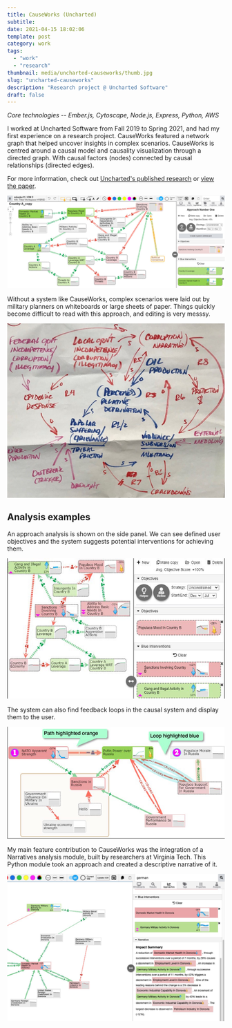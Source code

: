 ```yaml
---
title: CauseWorks (Uncharted)
subtitle:
date: 2021-04-15 18:02:06
template: post
category: work
tags:
  - "work"
  - "research"
thumbnail: media/uncharted-causeworks/thumb.jpg
slug: "uncharted-causeworks"
description: "Research project @ Uncharted Software"
draft: false
---
```


_Core technologies -- Ember.js, Cytoscape, Node.js, Express, Python, AWS_

I worked at Uncharted Software from Fall 2019 to Spring 2021, and had my first experience on a research project. CauseWorks featured a network graph that helped uncover insights in complex scenarios. CauseWorks is centred around a causal model and causality visualization through a directed graph. With causal factors (nodes) connected by causal relationships (directed edges).

For more information, check out [Uncharted's published research](https://uncharted.software/research/) or [view the paper](https://link.springer.com/article/10.1007/s42979-022-01452-y).

![CauseWorks UI](./cw-02-newer.jpg)

Without a system like CauseWorks, complex scenarios were laid out by military planners on whiteboards or large sheets of paper. Things quickly become difficult to read with this approach, and editing is very messsy.

![Causal diagram on paper](./cw-01-before.jpg)

## Analysis examples

An approach analysis is shown on the side panel. We can see defined user objectives and the system suggests potential interventions for achieving them.

![Approach analysis screen](./cw-06-approach.jpg)

The system can also find feedback loops in the causal system and display them to the user.

![Feedback loops](./cw-05-loops.jpg)

My main feature contribution to CauseWorks was the integration of a Narratives analysis module, built by researchers at Virginia Tech. This Python module took an approach and created a descriptive narrative of it.

![Narratives module](./cw-09-narratives.jpg)
